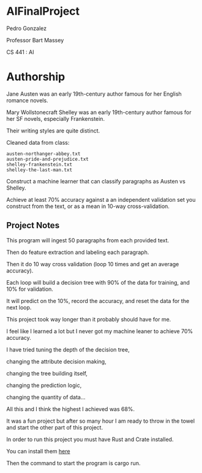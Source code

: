 # AIFinalProject
Pedro Gonzalez

Professor Bart Massey

CS 441 : AI

# Authorship

Jane Austen was an early 19th-century author famous for her English romance novels. 

Mary Wollstonecraft Shelley was an early 19th-century author famous for her SF novels, especially Frankenstein. 

Their writing styles are quite distinct.

Cleaned data from class:

    austen-northanger-abbey.txt
    austen-pride-and-prejudice.txt
    shelley-frankenstein.txt
    shelley-the-last-man.txt

Construct a machine learner that can classify paragraphs as Austen vs Shelley. 

Achieve at least 70% accuracy against a an independent validation set you construct from the text, or as a mean in 10-way cross-validation.

## Project Notes

This program will ingest 50 paragraphs from each provided text.

Then do feature extraction and labeling each paragraph.

Then it do 10 way cross validation (loop 10 times and get an average accuracy).

Each loop will build a decision tree with 90% of the data for training, and 10% for validation.

It will predict on the 10%, record the accuracy, and reset the data for the next loop.

This project took way longer than it probably should have for me. 

I feel like I learned a lot but I never got my machine leaner to achieve 70% accuracy. 

I have tried tuning the depth of the decision tree, 

changing the attribute decision making, 

changing the tree building itself, 

changing the prediction logic,

changing the quantity of data...

All this and I think the highest I achieved was 68%. 

It was a fun project but after so many hour I am ready to throw in the towel and start the other part of this project.

In order to run this project you must have Rust and Crate installed.

You can install them [here](https://www.rust-lang.org/)

Then the command to start the program is cargo run.